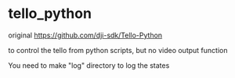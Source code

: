 # tello_python

original <https://github.com/dji-sdk/Tello-Python>

to control the tello from python scripts, but no video output function

You need to make "log" directory to log the states
